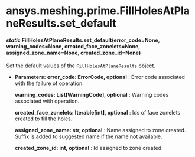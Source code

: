 # ansys.meshing.prime.FillHolesAtPlaneResults.set_default

<a id="ansys.meshing.prime.FillHolesAtPlaneResults.set_default"></a>

#### *static* FillHolesAtPlaneResults.set_default(error_code=None, warning_codes=None, created_face_zonelets=None, assigned_zone_name=None, created_zone_id=None)

Set the default values of the `FillHolesAtPlaneResults` object.

* **Parameters:**
  **error_code: ErrorCode, optional**
  : Error code associated with the failure of operation.

  **warning_codes: List[WarningCode], optional**
  : Warning codes associated with operation.

  **created_face_zonelets: Iterable[int], optional**
  : Ids of face zonelets created to fill the holes.

  **assigned_zone_name: str, optional**
  : Name assigned to zone created. Suffix is added to suggested name if the name not available.

  **created_zone_id: int, optional**
  : Id assigned to zone created.

<!-- !! processed by numpydoc !! -->
